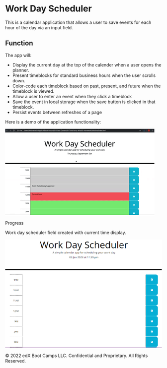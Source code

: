 # Work Day Scheduler

 This is a calendar application that allows a user to save events for each hour of the day via an input field.

## Function

The app will:

* Display the current day at the top of the calender when a user opens the planner.
* Present timeblocks for standard business hours when the user scrolls down.
* Color-code each timeblock based on past, present, and future when the timeblock is viewed.
* Allow a user to enter an event when they click a timeblock
* Save the event in local storage when the save button is clicked in that timeblock.
* Persist events between refreshes of a page

Here is a demo of the application functionality:

![A user clicks on slots on the color-coded calendar and edits the events.](./images/05-third-party-apis-homework-demo.gif)

Progress

Work day scheduler field created with current time display.

![1672789373252](image/README/1672789373252.png)


© 2022 edX Boot Camps LLC. Confidential and Proprietary. All Rights Reserved.
